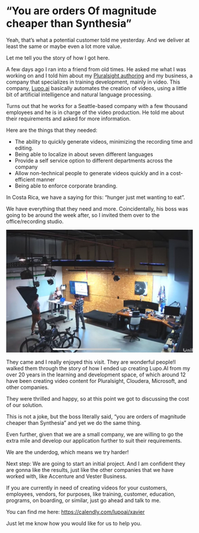 # “You are orders Of magnitude cheaper than Synthesia”  

Yeah, that’s what a potential customer told me yesterday. And we deliver at least the same or maybe even a lot more value.

Let me tell you the story of how I got here.

A few days ago I ran into a friend from old times. He asked me what I was working on and I told him about my [Pluralsight authoring](https://www.pluralsight.com/authors/xavier-morera) and my business, a company that specializes in training development, mainly in video. This company, [Lupo.ai](www.lupo.ai) basically automates the creation of videos, using a little bit of artificial intelligence and natural language processing.

Turns out that he works for a Seattle-based company with a few thousand  employees and he is in charge of the video production. He told me about their requirements and asked for more information.

Here are the things that they needed:
- The ability to quickly generate videos, minimizing the recording time and editing.
- Being able to localize in about seven different languages
- Provide a self service option to different departments across the company
- Allow non-technical people to generate videos quickly and in a cost-efficient manner
- Being able to enforce corporate branding.

In Costa Rica, we have a saying for this: “hunger just met wanting to eat”.

We have everything that they need and more. Coincidentally, his boss was going to be around the week after, so I invited them over to the office/recording studio.

![](./images/ordersofmagnitude.jpeg)

They came and I really enjoyed this visit. They are wonderful people!I walked them through the story of how I ended up creating Lupo.AI from my over 20 years in the learning and development space, of which around 12 have been creating video content for Pluralsight, Cloudera, Microsoft, and other companies.

They were thrilled and happy, so at this point  we got to discussing the cost of our solution.

This is not a joke, but the boss literally said, “you are orders of magnitude cheaper than Synthesia” and yet we do the same thing.

Even further, given that we are a small company, we are willing to go the extra mile and develop our application further to suit their requirements. 

We are the underdog, which means we try harder!

Next step: We are going to start an initial project. And I am confident they are gonna like the results, just like the other companies that we have worked with, like Accenture and Vester Business.

If you are currently in need of creating videos for your customers, employees, vendors, for purposes, like training, customer, education, programs, on boarding, or similar, just go ahead and talk to me. 

You can find me here: https://calendly.com/lupoai/xavier

 Just let me know how you would like for us to help you.

